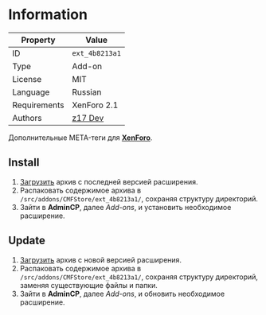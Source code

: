 # Information

| Property     | Value                                              |
| ------------ | -------------------------------------------------- |
| ID           | `ext_4b8213a1`                                     |
| Type         | Add-on                                             |
| License      | MIT                                                |
| Language     | Russian                                            |
| Requirements | XenForo 2.1                                        |
| Authors      | [z17 Dev](mailto:mail@z17.dev)                     |

Дополнительные META-теги для [**XenForo**](https://xenforo.com).

## Install

1. [Загрузить](https://github.com/cmfstore/xenforo-metatag/tags) архив с последней версией расширения.
2. Распаковать содержимое архива в `/src/addons/CMFStore/ext_4b8213a1/`, сохраняя структуру директорий.
3. Зайти в **AdminCP**, далее *Add-ons*, и установить необходимое расширение.

## Update

1. [Загрузить](https://github.com/cmfstore/xenforo-metatag/tags) архив с новой версией расширения.
2. Распаковать содержимое архива в `/src/addons/CMFStore/ext_4b8213a1/`, сохраняя структуру директорий, заменяя существующие файлы и папки.
3. Зайти в **AdminCP**, далее *Add-ons*, и обновить необходимое расширение.
